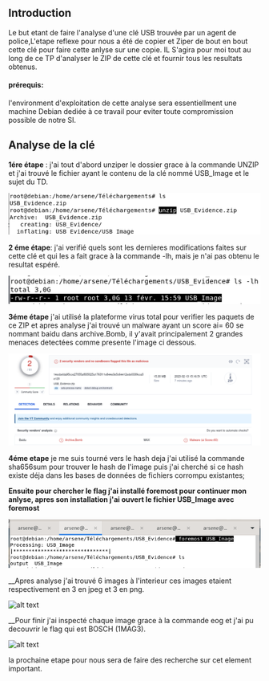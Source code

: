  ## Introduction
Le but etant de faire l'analyse d'une clé USB trouvée par un agent de police,L'etape reflexe pour nous a été de copier et Ziper de bout en bout cette clé pour faire cette anlyse sur une copie. IL S'agira pour moi tout au long de ce TP d'analyser le ZIP de cette clé et fournir tous les resultats obtenus.
 
#### prérequis:
l'environment d'exploitation de cette analyse sera essentiellment une machine Debian dediée à ce travail pour eviter toute compromission possible de notre SI.       

## Analyse de la clé
                                                   
__1ére étape__ : j'ai tout d'abord unziper le dossier grace à la commande UNZIP et j'ai trouvé le fichier ayant le contenu de la clé nommé USB_Image et le sujet du TD.


![alt text](https://github.com/Arsenef-official/FORENSIC_TP_FOTSA_MICHEE/blob/master/TP01/img/unzipp.png "Logo Title Text 1")


__2 éme étape__: j'ai verifié quels sont les dernieres modifications faites sur cette clé et qui les a fait grace à la commande -lh, mais je n'ai pas obtenu le resultat espéré.

![alt text](https://github.com/Arsenef-official/FORENSIC_TP_FOTSA_MICHEE/blob/master/TP01/img/ls%20-lh.png "Logo Title Text 1")


__3éme étape__ j'ai utilisé la plateforme virus total pour verifier les paquets de ce ZIP et apres analyse j'ai trouvé un malware ayant un score ai= 60 se nommant baidu dans archive.Bomb, il y'avait principalement 2 grandes menaces detectées comme presente l'image ci dessous.

![alt text](https://github.com/Arsenef-official/FORENSIC_TP_FOTSA_MICHEE/blob/master/TP01/img/capture1.png "Logo Title Text 1")

__4éme etape__ je me suis tourné vers le hash deja j'ai utilisé la commande sha656sum pour trouver le hash de l'image puis j'ai cherché si ce hash existe déja dans les bases de données de fichiers corrompu existantes;


__Ensuite pour chercher le flag j'ai installé foremost pour continuer mon anlyse, apres son installation j'ai ouvert le fichier USB_Image avec foremost__

![alt text](https://github.com/Arsenef-official/FORENSIC_TP_FOTSA_MICHEE/blob/master/TP01/img/foremost.png "Logo Title Text 1")


__Apres analyse j'ai trouvé 6 images à l'interieur ces images etaient respectivement en 3 en jpeg et 3 en png.

![alt text](https://github.com/Arsenef-official/FORENSIC_TP_FOTSA_MICHEE/blob/master/TP01/img/Capture%20d'%C3%A9cran_20230214_100557.png "Logo Title Text 1")

__Pour finir j'ai inspecté chaque image grace à la commande eog et j'ai pu decouvrir le flag qui est BOSCH (1MAG3).

![alt text]( https://github.com/Arsenef-official/FORENSIC_TP_FOTSA_MICHEE/blob/master/TP01/img/Capture%20d'%C3%A9cran_20230214_102115.png "Logo Title Text 1")

la prochaine etape pour nous sera de faire des recherche sur cet element important.
